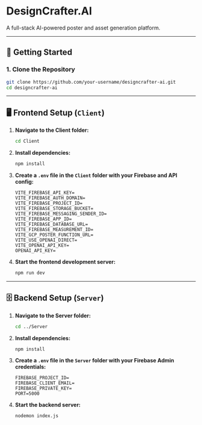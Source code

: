 # DesignCrafter.AI

A full-stack AI-powered poster and asset generation platform.

---

## 🚀 Getting Started

### 1. **Clone the Repository**

```bash
git clone https://github.com/your-username/designcrafter-ai.git
cd designcrafter-ai
```

---

## 🖥️ Frontend Setup (`Client`)

1. **Navigate to the Client folder:**
    ```bash
    cd Client
    ```

2. **Install dependencies:**
    ```bash
    npm install
    ```

3. **Create a `.env` file in the `Client` folder with your Firebase and API config:**
    ```
    VITE_FIREBASE_API_KEY=
    VITE_FIREBASE_AUTH_DOMAIN=
    VITE_FIREBASE_PROJECT_ID=
    VITE_FIREBASE_STORAGE_BUCKET=
    VITE_FIREBASE_MESSAGING_SENDER_ID=
    VITE_FIREBASE_APP_ID=
    VITE_FIREBASE_DATABASE_URL=
    VITE_FIREBASE_MEASUREMENT_ID=
    VITE_GCP_POSTER_FUNCTION_URL=
    VITE_USE_OPENAI_DIRECT=
    VITE_OPENAI_API_KEY=
    OPENAI_API_KEY=
    ```

4. **Start the frontend development server:**
    ```bash
    npm run dev
    ```

---

## 🗄️ Backend Setup (`Server`)

1. **Navigate to the Server folder:**
    ```bash
    cd ../Server
    ```

2. **Install dependencies:**
    ```bash
    npm install
    ```

3. **Create a `.env` file in the `Server` folder with your Firebase Admin credentials:**
    ```
    FIREBASE_PROJECT_ID=
    FIREBASE_CLIENT_EMAIL=
    FIREBASE_PRIVATE_KEY=
    PORT=5000
    ```

4. **Start the backend server:**
    ```bash
    nodemon index.js
    ```